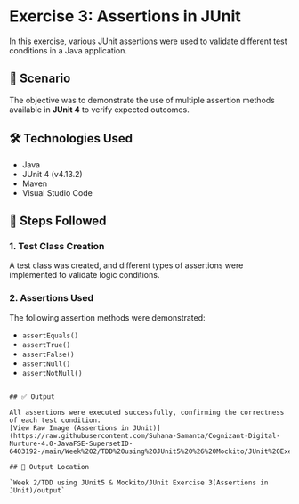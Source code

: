 
# Exercise 3: Assertions in JUnit

In this exercise, various JUnit assertions were used to validate different test conditions in a Java application.

## 📌 Scenario  
The objective was to demonstrate the use of multiple assertion methods available in **JUnit 4** to verify expected outcomes.

## 🛠 Technologies Used  
- Java  
- JUnit 4 (v4.13.2)  
- Maven  
- Visual Studio Code

## 🧪 Steps Followed

### 1. Test Class Creation  
A test class was created, and different types of assertions were implemented to validate logic conditions.

### 2. Assertions Used  
The following assertion methods were demonstrated:
- `assertEquals()`
- `assertTrue()`
- `assertFalse()`
- `assertNull()`
- `assertNotNull()`

````

## ✅ Output

All assertions were executed successfully, confirming the correctness of each test condition.
[View Raw Image (Assertions in JUnit)](https://raw.githubusercontent.com/Suhana-Samanta/Cognizant-Digital-Nurture-4.0-JavaFSE-SupersetID-6403192-/main/Week%202/TDD%20using%20JUnit5%20%26%20Mockito/JUnit%20Exercise%203(Assertions%20in%20JUnit)/output/output.png)

## 📁 Output Location

`Week 2/TDD using JUnit5 & Mockito/JUnit Exercise 3(Assertions in JUnit)/output`


